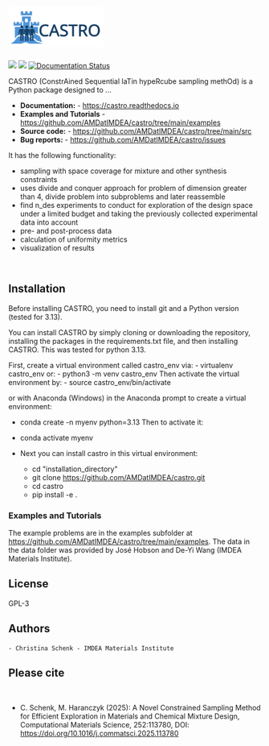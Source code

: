 # <img alt="CASTRO" src="branding/CASTRO-Logo.svg" height="80">

[![](https://img.shields.io/github/license/AMDatIMDEA/castro)](https://github.com/AMDatIMDEA/castro/blob/master/LICENSE)
[![](https://img.shields.io/github/last-commit/AMDatIMDEA/castro)](https://github.com/AMDatIMDEA/castro/)
[![Documentation Status](https://readthedocs.org/projects/castro/badge/?version=latest)](https://castro.readthedocs.io/en/latest/py-modindex.html)


CASTRO (ConstrAined Sequential laTin hypeRcube sampling methOd) is a Python package designed to ...

- **Documentation:** - https://castro.readthedocs.io
- **Examples and Tutorials** - https://github.com/AMDatIMDEA/castro/tree/main/examples
- **Source code:** - https://github.com/AMDatIMDEA/castro/tree/main/src
- **Bug reports:** - https://github.com/AMDatIMDEA/castro/issues

It has the following functionality:
 - sampling with space coverage for mixture and other synthesis constraints
 - uses divide and conquer approach for problem of dimension greater than 4, divide problem into subproblems and later reassemble
 - find n_des experiments to conduct for exploration of the design space under a limited budget and taking the previously collected experimental data into account
 - pre- and post-process data
 - calculation of uniformity metrics
 - visualization of results

<br>

## Installation
Before installing CASTRO, you need to install git and a Python version (tested for 3.13).

You can install CASTRO by simply cloning or downloading the repository, installing the packages in the requirements.txt file, and then installing CASTRO. This was tested for python 3.13.

First, create a virtual environment called castro_env via:
    - virtualenv castro_env
or:
    - python3 -m venv castro_env
Then activate the virtual environment by:
    - source castro_env/bin/activate

or with Anaconda (Windows) in the Anaconda prompt to create a virtual environment:
- conda create -n myenv python=3.13
Then to activate it:
- conda activate myenv

- Next you can install castro in this virtual environment:
    - cd "installation_directory"
    - git clone https://github.com/AMDatIMDEA/castro.git
    - cd castro
    - pip install -e .



### Examples and Tutorials

The example problems are in the examples subfolder at https://github.com/AMDatIMDEA/castro/tree/main/examples.
The data in the data folder was provided by José Hobson and De-Yi Wang (IMDEA Materials Institute).
<br>

## License

GPL-3


## Authors

    - Christina Schenk - IMDEA Materials Institute

## Please cite
<br>

 - C. Schenk, M. Haranczyk (2025): A Novel Constrained Sampling Method for Efficient Exploration in Materials and Chemical Mixture Design, Computational Materials Science, 252:113780, DOI: https://doi.org/10.1016/j.commatsci.2025.113780
